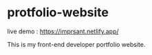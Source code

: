 # protfolio-website

live demo : https://imprsant.netlify.app/

This is my front-end developer portfolio website.
